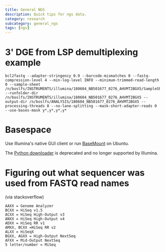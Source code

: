 ```yaml
---
title: General NGS
description: Quick tips for ngs data.
category: research
subcategory: general_ngs
tags: [ngs]
---
```


# 3' DGE from LSP demultiplexing example
```
bcl2fastq --adapter-stringency 0.9 --barcode-mismatches 0 --fastq-compression-level 4 --min-log-level INFO --minimum-trimmed-read-length 0 --sample-sheet /n/boslfs/INSTRUMENTS/illumina/180604_NB501677_0276_AHVMT2BGX5/SampleSheet.csv --runfolder-dir /n/boslfs/INSTRUMENTS/illumina/180604_NB501677_0276_AHVMT2BGX5 --output-dir /n/boslfs/ANALYSIS/180604_NB501677_0276_AHVMT2BGX5 --processing-threads 8 --no-lane-splitting --mask-short-adapter-reads 0 --use-bases-mask y*,y*,y*,y*
```

# Basespace

Use Illumina's native GUI client or run [BaseMount](https://basemount.basespace.illumina.com) on Ubuntu.

The [Python downloader](https://support.basespace.illumina.com/knowledgebase/articles/403618-python-run-downloader) is deprecated and no longer supported by Illumina.

# Figuring out what sequencer was used from FASTQ read names

(via stackoverflow)

```
AAXX = Genome Analyzer
BCXX = HiSeq v1.5
ACXX = HiSeq High-Output v3
ANXX = HiSeq High-Output v4
ADXX = HiSeq RR v1
AMXX, BCXX =HiSeq RR v2
ALXX = HiSeqX
BGXX, AGXX = High-Output NextSeq
AFXX = Mid-Output NextSeq
5 letter/number = MiSeq
```

